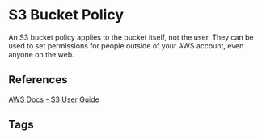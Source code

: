 # S3 Bucket Policy

An S3 bucket policy applies to the bucket itself, not the user. They can be used to set permissions for people outside of your AWS account, even anyone on the web.

## References
[AWS Docs - S3 User Guide](https://docs.aws.amazon.com/AmazonS3/latest/userguide/using-iam-policies.html)

## Tags
